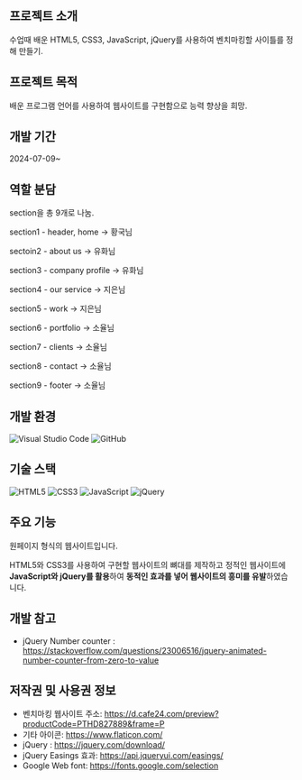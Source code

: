 ## 프로젝트 소개
수업때 배운 HTML5, CSS3, JavaScript, jQuery를 사용하여 벤치마킹할 사이틀를 정해 만들기.

## 프로젝트 목적
배운 프로그램 언어를 사용하여 웹사이트를 구현함으로 능력 향상을 희망.

## 개발 기간
2024-07-09~

## 역할 분담
section을 총 9개로 나눔.

section1 - header, home      → 황국님

sectoin2 - about us            → 유화님 

section3 - company profile   → 유화님

section4 - our service          → 지은님

section5 - work                  → 지은님

section6 - portfolio             → 소율님

section7 - clients                → 소율님

section8 - contact               → 소율님

section9 - footer                → 소율님

## 개발 환경
![Visual Studio Code](https://img.shields.io/badge/Visual%20Studio%20Code-0078d7.svg?style=for-the-badge&logo=visual-studio-code&logoColor=white)
![GitHub](https://img.shields.io/badge/github-%23121011.svg?style=for-the-badge&logo=github&logoColor=white)

## 기술 스택
![HTML5](https://img.shields.io/badge/html5-%23E34F26.svg?style=for-the-badge&logo=html5&logoColor=white)
![CSS3](https://img.shields.io/badge/css3-%231572B6.svg?style=for-the-badge&logo=css3&logoColor=white)
![JavaScript](https://img.shields.io/badge/javascript-%23323330.svg?style=for-the-badge&logo=javascript&logoColor=%23F7DF1E)
![jQuery](https://img.shields.io/badge/jquery-%230769AD.svg?style=for-the-badge&logo=jquery&logoColor=white)

## 주요 기능
원페이지 형식의 웹사이트입니다.

HTML5와 CSS3를 사용하여 구현할 웹사이트의 뼈대를 제작하고 정적인 웹사이트에 **JavaScript와 jQuery를 활용**하여 **동적인 효과를 넣어 웹사이트의 흥미를 유발**하였습니다.

## 개발 참고
* jQuery Number counter : <https://stackoverflow.com/questions/23006516/jquery-animated-number-counter-from-zero-to-value>


## 저작권 및 사용권 정보
* 벤치마킹 웹사이트 주소: <https://d.cafe24.com/preview?productCode=PTHD827889&frame=P>
* 기타 아이콘: <https://www.flaticon.com/>
* jQuery : <https://jquery.com/download/>
* jQuery Easings 효과: <https://api.jqueryui.com/easings/>
* Google Web font: <https://fonts.google.com/selection>
